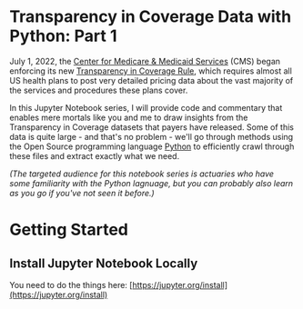 # Transparency in Coverage Data with Python: Part 1

July 1, 2022, the [Center for Medicare & Medicaid Services](https://www.cms.gov/) (CMS) began enforcing its new [Transparency in Coverage Rule](https://www.cms.gov/healthplan-price-transparency), which requires almost all US health plans to post very detailed pricing data about the vast majority of the services and procedures these plans cover.

In this Jupyter Notebook series, I will provide code and commentary that enables mere mortals like you and me to draw insights from the Transparency in Coverage datasets that payers have released. Some of this data is quite large - and that's no problem - we'll go through methods using the Open Source programming language [Python](https://www.python.org/) to efficiently crawl through these files and extract exactly what we need.

*(The targeted audience for this notebook series is actuaries who have some familiarity with the Python lagnuage, but you can probably also learn as you go if you've not seen it before.)*

# Getting Started

## Install Jupyter Notebook Locally

You need to do the things here: [https://jupyter.org/install](https://jupyter.org/install)
